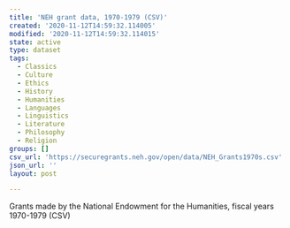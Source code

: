 ```yaml
---
title: 'NEH grant data, 1970-1979 (CSV)'
created: '2020-11-12T14:59:32.114005'
modified: '2020-11-12T14:59:32.114015'
state: active
type: dataset
tags:
  - Classics
  - Culture
  - Ethics
  - History
  - Humanities
  - Languages
  - Linguistics
  - Literature
  - Philosophy
  - Religion
groups: []
csv_url: 'https://securegrants.neh.gov/open/data/NEH_Grants1970s.csv'
json_url: ''
layout: post

---
```

Grants made by the National Endowment for the Humanities, fiscal years 1970-1979 (CSV)
